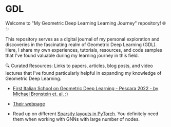 # GDL

Welcome to "My Geometric Deep Learning Learning Journey" repository! 🌐✨

This repository serves as a digital journal of my personal exploration and discoveries in the fascinating realm of Geometric Deep Learning (GDL). Here, I share my own experiences, tutorials, resources, and code samples that I've found valuable during my learning journey in this field.

🔍 Curated Resources: Links to papers, articles, blog posts, and video lectures that I've found particularly helpful in expanding my knowledge of Geometric Deep Learning.
- [First Italian School on Geometric Deep Learning - Pescara 2022 - by Michael Bronstein et. al. :)](https://www.youtube.com/playlist?list=PLn2-dEmQeTfRQXLKf9Fmlk3HmReGg3YZZ)
- [Their webpage](https://www.sci.unich.it/geodeep2022/#home)

- Read up on different [Sparsity layouts in PyTorch](https://pytorch.org/docs/stable/sparse.html#sparse-coo-docs). You definitely need them when working with GNNs with large number of nodes.

